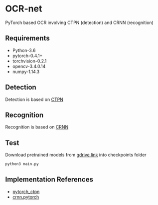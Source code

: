 # OCR-net
PyTorch based OCR involving CTPN (detection) and CRNN (recognition)

## Requirements
*   Python-3.6
*   pytorch-0.4.1+
*   torchvision-0.2.1
*   opencv-3.4.0.14
*   numpy-1.14.3

## Detection
Detection is based on [CTPN](https://arxiv.org/abs/1609.03605)

## Recognition
Recognition is based on [CRNN](http://arxiv.org/abs/1507.05717)

## Test
Download pretrained models from [gdrive link](https://drive.google.com/open?id=1hRr9v9ky4VGygToFjLD9Cd-9xan43qID)
into checkpoints folder
```bash
python3 main.py
```

## Implementation References
*   [pytorch_ctpn](https://github.com/opconty/pytorch_ctpn)
*   [crnn.pytorch](https://github.com/meijieru/crnn.pytorch)
